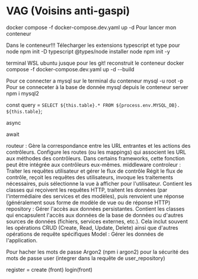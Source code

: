 # VAG (Voisins anti-gaspi)

docker compose -f docker-compose.dev.yaml up -d
Pour lancer mon conteneur

Dans le conteneur!!!
Télecharger les extensions typescript et type pour node
 npm init -D typescript @types/node
installer node
 npm init -y

 terminal WSL ubuntu jusque pour les git!
reconstruit le conteneur
  docker compose -f docker-compose.dev.yaml up -d --build

Pour ce connecter a mysql sur le terminal du conteneur
  mysql -u root -p
Pour se conneceter à la base de donnée mysql depuis le conteneur server
  npm i mysql2

  <!-- requête SQL dans le repository -->
const query = ` SELECT ${this.table}.* FROM ${process.env.MYSQL_DB}. ${this.table} `;
<!-- retourne une promesse -->
async
<!-- temps d'attente -->
await
<!-- methode try/catch -->
<!-- essaye la requête et sinon type erreur -->

routeur :  Gère la correspondance entre les URL entrantes et les actions des contrôleurs.
 Configure les routes (ou les mappings) qui associent les URL aux méthodes des contrôleurs. Dans certains frameworks, cette fonction peut être intégrée aux contrôleurs eux-mêmes.
middleware
controleur : Traiter les requêtes utilisateur et gérer le flux de contrôle
Régit le flux de contrôle, reçoit les requêtes des utilisateurs, invoque les traitements nécessaires, puis sélectionne la vue à afficher pour l'utilisateur.
Contient les classes qui reçoivent les requêtes HTTP, traitent les données (par l'intermédiaire des services et des modèles), puis renvoient une réponse (généralement sous forme de modèle de vue ou de réponse HTTP)
repository : Gérer l'accès aux données persistantes.
Contient les classes qui encapsulent l'accès aux données de la base de données ou d'autres sources de données (fichiers, services externes, etc.). Cela inclut souvent les opérations CRUD (Create, Read, Update, Delete) ainsi que d'autres opérations de requête spécifiques
Model : Gérer les données de l'application.

Pour hacher les mots de passe Argon2 (npm i argon2)
pour la sécurité des mots de passe user (integrer dans la requête de user_repository)

register = create (front)
login(front)